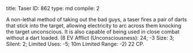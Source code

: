 title:          Taser
ID:             862
type:           md
compile:        2



A non-lethal method of taking out the bad guys, a taser fires a pair of darts that stick into the target, allowing electricity to arc across them knocking the target unconscious. It is also capable of being used in close combat without a dart loaded. (8 EV Afflict (Unconsciousness): 24; -3 Size: 3; Silent: 2; Limited Uses: -5; 10m Limited Range: -2) 22 CP.